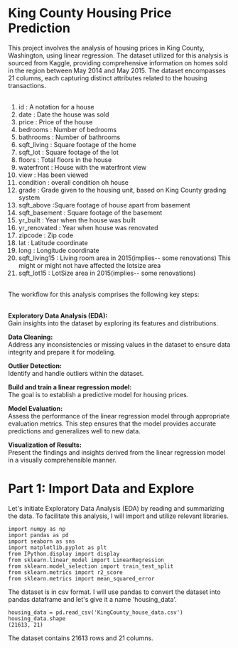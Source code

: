 # King County Housing Price Prediction

This project involves the analysis of housing prices in King County, Washington, using linear regression. The dataset utilized for this analysis is sourced from Kaggle, providing comprehensive information on homes sold in the region between May 2014 and May 2015. The dataset encompasses 21 columns, each capturing distinct attributes related to the housing transactions. 
<br><br>
1. id : A notation for a house<br>
2. date : Date the house was sold<br>
3. price : Price of the house<br>
4. bedrooms : Number of bedrooms<br>
5. bathrooms : Number of bathrooms<br>
6. sqft_living : Square footage of the home<br>
7. sqft_lot : Square footage of the lot<br>
8. floors : Total floors in the house<br>
9. waterfront : House with the waterfront view<br>
10. view : Has been viewed<br>
11. condition : overall condition oh house<br>
12. grade : Grade given to the housing unit, based on King County grading system<br>
13. sqft_above :Square footage of house apart from basement<br>
14. sqft_basement : Square footage of the basement<br>
15. yr_built : Year when the house was built<br>
16. yr_renovated : Year when house was renovated<br>
17. zipcode : Zip code<br>
18. lat : Latitude coordinate<br>
19. long : Longitude coordinate<br>
20. sqft_living15 : Living room area in 2015(implies-- some renovations) This might or might not have affected the lotsize area<br>
21. sqft_lot15 : LotSize area in 2015(implies-- some renovations)<br><br>


The workflow for this analysis comprises the following key steps:<br><br>

**Exploratory Data Analysis (EDA):**<br>
Gain insights into the dataset by exploring its features and distributions.<br> 

**Data Cleaning:**<br>
Address any inconsistencies or missing values in the dataset to ensure data integrity and prepare it for modeling.<br>

**Outlier Detection:**<br>
Identify and handle outliers within the dataset. <br>

**Build and train a linear regression model:**<br>
The goal is to establish a predictive model for housing prices.<br>

**Model Evaluation:**<br>
Assess the performance of the linear regression model through appropriate evaluation metrics. This step ensures that the model provides accurate predictions and generalizes well to new data.<br>

**Visualization of Results:**<br>
Present the findings and insights derived from the linear regression model in a visually comprehensible manner.

# Part 1: Import Data and Explore

Let's initiate Exploratory Data Analysis (EDA) by reading and summarizing the data. To facilitate this analysis, I will import and utilize relevant libraries.

```
import numpy as np
import pandas as pd
import seaborn as sns
import matplotlib.pyplot as plt
from IPython.display import display
from sklearn.linear_model import LinearRegression
from sklearn.model_selection import train_test_split
from sklearn.metrics import r2_score 
from sklearn.metrics import mean_squared_error
```
The dataset is in csv format. I will use pandas to convert the dataset into pandas dataframe and let's give it a name 'housing_data'.
```
housing_data = pd.read_csv('KingCounty_house_data.csv')
housing_data.shape
(21613, 21)
```
The dataset contains 21613 rows and 21 columns. 




